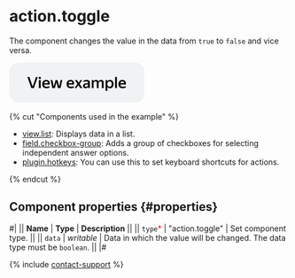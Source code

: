 # action.toggle

The component changes the value in the data from `true` to `false` and vice versa.

[![View example in the sandbox](../_images/buttons/view-example.svg)](https://ya.cc/t/bJN7DmZV4GAR8K)

{% cut "Components used in the example" %}

- [view.list](view.list.md): Displays data in a list.
- [field.checkbox-group](field.checkbox-group.md): Adds a group of checkboxes for selecting independent answer options.
- [plugin.hotkeys](plugin.hotkeys.md): You can use this to set keyboard shortcuts for actions. 

{% endcut %}


## Component properties {#properties}

#|
|| **Name** | **Type** | **Description** ||
|| `type`<span style="color: red">\*</span> | "action.toggle" | Set component type. ||
|| `data` | _writable_ | Data in which the value will be changed. The data type must be `boolean`. ||
|#

{% include [contact-support](../_includes/contact-support.md) %}
